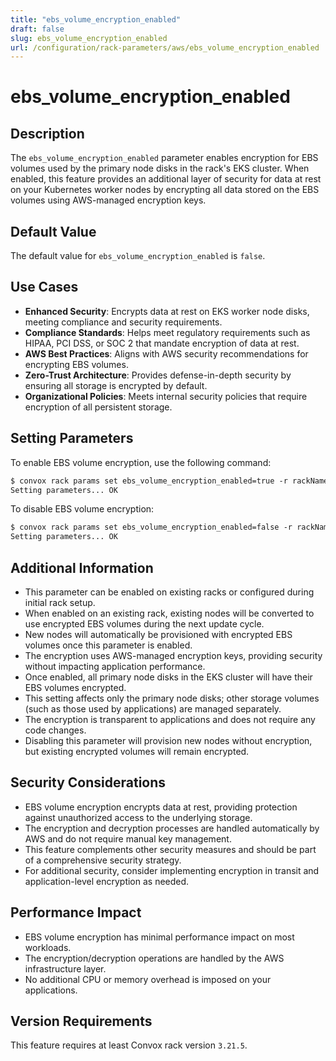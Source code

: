 ```yaml
---
title: "ebs_volume_encryption_enabled"
draft: false
slug: ebs_volume_encryption_enabled
url: /configuration/rack-parameters/aws/ebs_volume_encryption_enabled
---
```


# ebs_volume_encryption_enabled

## Description
The `ebs_volume_encryption_enabled` parameter enables encryption for EBS volumes used by the primary node disks in the rack's EKS cluster. When enabled, this feature provides an additional layer of security for data at rest on your Kubernetes worker nodes by encrypting all data stored on the EBS volumes using AWS-managed encryption keys.

## Default Value
The default value for `ebs_volume_encryption_enabled` is `false`.

## Use Cases
- **Enhanced Security**: Encrypts data at rest on EKS worker node disks, meeting compliance and security requirements.
- **Compliance Standards**: Helps meet regulatory requirements such as HIPAA, PCI DSS, or SOC 2 that mandate encryption of data at rest.
- **AWS Best Practices**: Aligns with AWS security recommendations for encrypting EBS volumes.
- **Zero-Trust Architecture**: Provides defense-in-depth security by ensuring all storage is encrypted by default.
- **Organizational Policies**: Meets internal security policies that require encryption of all persistent storage.

## Setting Parameters
To enable EBS volume encryption, use the following command:
```html
$ convox rack params set ebs_volume_encryption_enabled=true -r rackName
Setting parameters... OK
```

To disable EBS volume encryption:
```html
$ convox rack params set ebs_volume_encryption_enabled=false -r rackName
Setting parameters... OK
```

## Additional Information
- This parameter can be enabled on existing racks or configured during initial rack setup.
- When enabled on an existing rack, existing nodes will be converted to use encrypted EBS volumes during the next update cycle.
- New nodes will automatically be provisioned with encrypted EBS volumes once this parameter is enabled.
- The encryption uses AWS-managed encryption keys, providing security without impacting application performance.
- Once enabled, all primary node disks in the EKS cluster will have their EBS volumes encrypted.
- This setting affects only the primary node disks; other storage volumes (such as those used by applications) are managed separately.
- The encryption is transparent to applications and does not require any code changes.
- Disabling this parameter will provision new nodes without encryption, but existing encrypted volumes will remain encrypted.

## Security Considerations
- EBS volume encryption encrypts data at rest, providing protection against unauthorized access to the underlying storage.
- The encryption and decryption processes are handled automatically by AWS and do not require manual key management.
- This feature complements other security measures and should be part of a comprehensive security strategy.
- For additional security, consider implementing encryption in transit and application-level encryption as needed.

## Performance Impact
- EBS volume encryption has minimal performance impact on most workloads.
- The encryption/decryption operations are handled by the AWS infrastructure layer.
- No additional CPU or memory overhead is imposed on your applications.

## Version Requirements
This feature requires at least Convox rack version `3.21.5`.